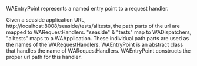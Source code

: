 WAEntryPoint represents a named entry point to a request handler.

Given a seaside application URL, http://localhost:8008/seaside/tests/alltests, the path parts of the url are mapped to WARequestHandlers. "seaside" & "tests" map to WADispatchers, "alltests" maps to a WAApplication. These individual path parts are used as the names of the WARequestHandlers. WAEntryPoint is an abstract class that handles the name of WARequestHandlers. WAEntryPoint constructs the proper url path for this handler.
